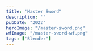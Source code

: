 ```yaml
---
title: "Master Sword"
description: ""
pubDate: "2022"
heroImage: "/master-sword.png"
wfImage: "/master-sword-wf.png"
tags: ["Blender"]
---
```

